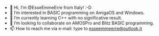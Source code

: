 - 👋 Hi, I’m @EsseEmmeErre from Italy! :-D
- 👀 I’m interested in BASIC programming on AmigaOS and Windows.
- 🌱 I’m currently learning C++ with no significative result.
- 💞️ I’m looking to collaborate on AMOSPro and Blitz BASIC programming.
- 📫 How to reach me via e-mail: type to esseemmeerre@outlook.it

<!---
EsseEmmeErre/EsseEmmeErre is a ✨ special ✨ repository because its `README.md` (this file) appears on your GitHub profile.
You can click the Preview link to take a look at your changes.
--->

